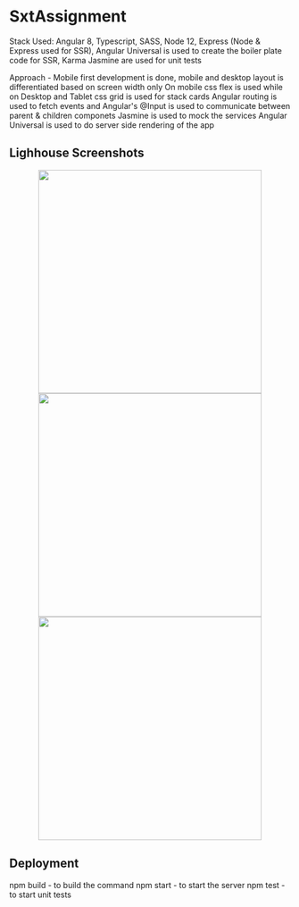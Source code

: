 # SxtAssignment

Stack Used: Angular 8, Typescript, SASS, Node 12, Express (Node & Express used for SSR), Angular Universal is used to create the boiler plate code for SSR, Karma Jasmine are used for unit tests

Approach - Mobile first development is done, mobile and desktop layout is differentiated based on screen width only
On mobile css flex is used while on Desktop and Tablet css grid is used for stack cards
Angular routing is used to fetch events and Angular's @Input is used to communicate between parent & children componets
Jasmine is used to mock the services
Angular Universal is used to do server side rendering of the app

## Lighhouse Screenshots
<div align="center">
    <img src="/screenshots/lh1.jpg" width="400px"</img> 
</div>

<div align="center">
    <img src="/screenshots/lh2.jpg" width="400px"</img> 
</div>

<div align="center">
    <img src="/screenshots/lh3.jpg" width="400px"</img> 
</div>

## Deployment
npm build - to build the command
npm start - to start the server
npm test - to start unit tests
